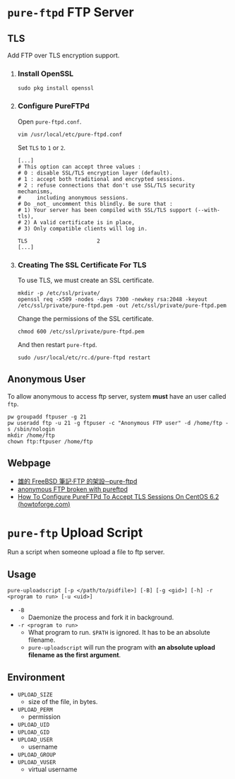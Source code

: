 # `pure-ftpd` FTP Server

## TLS

Add FTP over TLS encryption support.

1. ### Install OpenSSL
   
   ```shell
   sudo pkg install openssl
   ```

2. ### Configure PureFTPd
   
    Open `pure-ftpd.conf`.
   
   ```shell
   vim /usr/local/etc/pure-ftpd.conf
   ```
   
    Set `TLS` to `1` or `2`.
   
   ```shell
   [...]
   # This option can accept three values :
   # 0 : disable SSL/TLS encryption layer (default).
   # 1 : accept both traditional and encrypted sessions.
   # 2 : refuse connections that don't use SSL/TLS security mechanisms,
   #     including anonymous sessions.
   # Do _not_ uncomment this blindly. Be sure that :
   # 1) Your server has been compiled with SSL/TLS support (--with-tls),
   # 2) A valid certificate is in place,
   # 3) Only compatible clients will log in.
   
   TLS                      2
   [...]
   ```

3. ### Creating The SSL Certificate For TLS
   
   To use TLS, we must create an SSL certificate.
   
   ```shell
   mkdir -p /etc/ssl/private/
   openssl req -x509 -nodes -days 7300 -newkey rsa:2048 -keyout /etc/ssl/private/pure-ftpd.pem -out /etc/ssl/private/pure-ftpd.pem
   ```
   
   Change the permissions of the SSL certificate.
   
   ```shell
   chmod 600 /etc/ssl/private/pure-ftpd.pem
   ```
   
   And then restart `pure-ftpd`.
   
   ```shell
   sudo /usr/local/etc/rc.d/pure-ftpd restart
   ```

## Anonymous User

To allow anonymous to access ftp server, system **must** have an user called `ftp`.

```shell
pw groupadd ftpuser -g 21  
pw useradd ftp -u 21 -g ftpuser -c "Anonymous FTP user" -d /home/ftp -s /sbin/nologin  
mkdir /home/ftp  
chown ftp:ftpuser /home/ftp
```

## Webpage

- [雄的 FreeBSD 筆記‧FTP 的架設─pure-ftpd](http://mail.lsps.tp.edu.tw/~gsyan/freebsd2001/ftp-pureftpd.html)
- [anonymous FTP broken with pureftpd](https://forums.gentoo.org/viewtopic-t-283647-start-0.html#:~:text=%22To%20run%20an%20anonymous%20FTP%20server%20you%20must%20have%20a%20*system*%20account%20called%20%27ftp%27.%20Don%27t%20give%20it%20any%20valid%20shell%2C%20just%20a%20home%20directory.%20That%20home%20directory%20is%20the%20anonymous%20area.%22)
- [How To Configure PureFTPd To Accept TLS Sessions On CentOS 6.2 (howtoforge.com)](https://www.howtoforge.com/how-to-configure-pureftpd-to-accept-tls-sessions-on-centos-6.2)

# `pure-ftp` Upload Script

Run a script when someone upload a file to ftp server.

## Usage

```shell
pure-uploadscript [-p </path/to/pidfile>] [-B] [-g <gid>] [-h] -r <program to run> [-u <uid>]
```

- `-B`
  - Daemonize the process and fork it in background.
- `-r <program to run>`
  - What program to run. `$PATH` is ignored. It has to be an absolute filename.
  - `pure-uploadscript` will run the program with **an absolute upload filename as the first argument**. 

## Environment

- `UPLOAD_SIZE`
  - size of the file, in bytes.
- `UPLOAD_PERM`
  - permission
- `UPLOAD_UID`
- `UPLOAD_GID`
- `UPLOAD_USER`
  - username
- `UPLOAD_GROUP`
- `UPLOAD_VUSER`
  - virtual username

